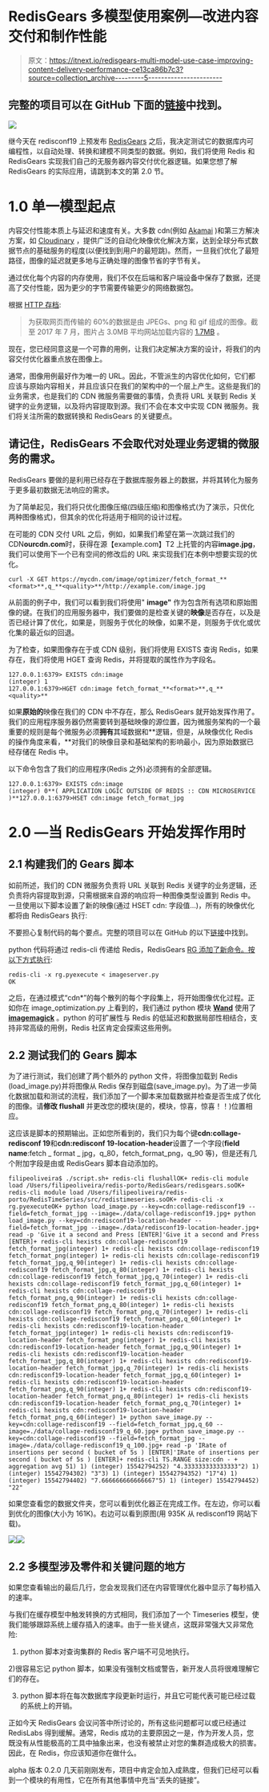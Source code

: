# RedisGears 多模型使用案例—改进内容交付和制作性能

> 原文：<https://itnext.io/redisgears-multi-model-use-case-improving-content-delivery-performance-ce13ca86b7c3?source=collection_archive---------5----------------------->

## 完整的项目可以在 GitHub 下面的[链接](https://github.com/filipecosta90/RedisGearsExampleCDN)中找到。

![](img/185c29b4a9411fa8c21c3dd5874468fd.png)

继今天在 redisconf19 上预发布 [RedisGears](https://c212.net/c/link/?t=0&l=en&o=2420891-1&h=2146343739&u=https%3A%2F%2Fredislabs.com%2Fredis-enterprise%2Ftechnology%2Fgears%2F&a=RedisGears) 之后，我决定测试它的数据库内可编程性，以自动处理、转换和建模不同类型的数据。例如，我们将使用 Redis 和 RedisGears 实现我们自己的无服务器内容交付优化器逻辑。如果您想了解 RedisGears 的实际应用，请跳到本文的第 2.0 节。

# 1.0 单一模型起点

内容交付性能本质上与延迟和速度有关。大多数 cdn(例如 [Akamai](https://www.akamai.com/us/en/solutions/why-akamai/image-management.jsp) )和第三方解决方案，如 [Cloudinary](https://cloudinary.com/) ，提供广泛的自动化映像优化解决方案，达到全球分布式数据节点的基础服务的程度(以便找到到用户的最短跳)。然而，一旦我们优化了最短路径，图像的延迟就更多地与正确处理的图像节省的字节有关。

通过优化每个内容的内存使用，我们不仅在后端和客户端设备中保存了数据，还提高了交付性能，因为更少的字节需要传输更少的网络数据包。

根据 [HTTP 存档](http://httparchive.org/):

> 为获取网页而传输的 60%的数据是由 JPEGs、png 和 gif 组成的图像。截至 2017 年 7 月，图片占 3.0MB 平均网站加载内容的 [1.7MB](http://httparchive.org/interesting.php#bytesperpage) 。

现在，您已经同意这是一个可靠的用例，让我们决定解决方案的设计，将我们的内容交付优化器重点放在图像上。

通常，图像用例最好作为唯一的 URL。因此，不管派生的内容优化如何，它们都应该与原始内容相关，并且应该只在我们的架构中的一个层上产生。这些是我们的业务需求，也是我们的 CDN 微服务需要做的事情，负责将 URL 关联到 Redis 关键字的业务逻辑，以及将内容提取到源。我们不会在本文中实现 CDN 微服务。我们将关注所需的数据转换和 RedisGears 的关键要点。

## 请记住，RedisGears 不会取代对处理业务逻辑的微服务的需求。

RedisGears 要做的是利用已经存在于数据库服务器上的数据，并将其转化为服务于更多最初数据无法响应的需求。

为了简单起见，我们将只优化图像压缩(四级压缩)和图像格式(为了演示，只优化两种图像格式)，但其余的优化将适用于相同的设计过程。

在可能的 CDN 交付 URL 之后，例如，如果我们希望在第一次跳过我们的 CDN**ourcdn.com**时，获得在源【example.com】T2 上托管的内容**image.jpg**，我们可以使用下一个已有空间的修改后的 URL 来实现我们在本例中想要实现的优化。

```
curl -X GET https://mycdn.com/image/optimizer/fetch_format_**<format>**,q_**<quality>**/http://example.com/image.jpg
```

从前面的例子中，我们可以看到我们将使用" **image"** 作为包含所有选项和原始图像的键。在我们的应用服务器中，我们要做的是检查关键的**映像**是否存在，以及是否已经计算了优化，如果是，则服务于优化的映像，如果不是，则服务于优化或优化集的最近似的回退。

为了检查，如果图像存在于或 CDN 级别，我们将使用 EXISTS 查询 Redis，如果存在，我们将使用 HGET 查询 Redis，并将提取的属性作为字段名。

```
127.0.0.1:6379> EXISTS cdn:image
(integer) 1
127.0.0.1:6379>HGET cdn:image fetch_format_**<format>**,q_**<quality>**
```

如果**原始的**映像在我们的 CDN 中不存在，那么 RedisGears 就开始发挥作用了。我们的应用程序服务器仍然需要转到基础映像的源位置，因为微服务架构的一个最重要的规则是每个微服务必须**拥有**其域数据和**逻辑，但是，从映像优化 Redis 的操作角度来看，**对我们的映像目录和基础架构的影响最小，因为原始数据已经存储在 Redis 中。

以下命令包含了我们的应用程序(Redis 之外)必须拥有的全部逻辑。

```
127.0.0.1:6379> EXISTS cdn:image
(integer) 0**( APPLICATION LOGIC OUTSIDE OF REDIS :: CDN MICROSERVICE )**127.0.0.1:6379>HSET cdn:image fetch_format_jpg
```

# 2.0 —当 RedisGears 开始发挥作用时

## 2.1 构建我们的 Gears 脚本

如前所述，我们的 CDN 微服务负责将 URL 关联到 Redis 关键字的业务逻辑，还负责将内容提取到源，只需根据来自源的响应将一种图像类型设置到 Redis 中。一旦使用以下脚本设置了新的映像(通过 HSET cdn: <imagename>字段值…)，所有的映像优化都将由 RedisGears 执行:</imagename>

不要担心复制代码的每个要点。完整的项目可以在 GitHub 的以下[链接](https://github.com/filipecosta90/RedisGearsExampleCDN)中找到。

python 代码将通过 redis-cli 传递给 Redis，RedisGears [RG 添加了新命令。按以下方式执行](https://oss.redislabs.com/redisgears/commands.html#rgpyexecute):

```
redis-cli -x rg.pyexecute < imageserver.py
OK
```

之后，在通过模式“cdn*”的每个散列的每个字段集上，将开始图像优化过程。正如你在 image_optimization.py 上看到的，我们通过 python 模块 [**Wand**](http://docs.wand-py.org/en/0.5.2/#) 使用了 [**imagemagick**](https://www.imagemagick.org/script/index.php) 。python 的可扩展性与 Redis 的低延迟和数据局部性相结合，支持非常高级的用例，Redis 社区肯定会探索这些用例。

## 2.2 测试我们的 Gears 脚本

为了进行测试，我们创建了两个额外的 python 文件，将图像加载到 Redis (load_image.py)并将图像从 Redis 保存到磁盘(save_image.py)。为了进一步简化数据加载和测试的流程，我们添加了一个脚本来加载数据并检查是否生成了优化的图像。请**修改 flushall** 并更改您的模块(是的，模块，惊喜，惊喜！！)位置相应。

这应该是脚本的预期输出。正如您所看到的，我们只为每个键**cdn:collage-redisconf 19**和**cdn:redisconf 19-location-header**设置了一个字段(**field name**:fetch _ format _ jpg，q_80，fetch_format_png，q_90 等)，但是还有几个附加字段是由或 RedisGears 脚本自动添加的。

```
filipeoliveira$ ./script.sh+ redis-cli flushallOK+ redis-cli module load /Users/filipeoliveira/redis-porto/RedisGears/redisgears.soOK+ redis-cli module load /Users/filipeoliveira/redis-porto/RedisTimeSeries/src/redistimeseries.soOK+ redis-cli -x rg.pyexecuteOK+ python load_image.py --key=cdn:collage-redisconf19 --field=fetch_format_jpg --image=./data/collage-redisconf19.jpg+ python load_image.py --key=cdn:redisconf19-location-header --field=fetch_format_jpg --image=./data/redisconf19-location-header.jpg+ read -p 'Give it a second and Press [ENTER]'Give it a second and Press [ENTER]+ redis-cli hexists cdn:collage-redisconf19 fetch_format_jpg(integer) 1+ redis-cli hexists cdn:collage-redisconf19 fetch_format_png(integer) 1+ redis-cli hexists cdn:collage-redisconf19 fetch_format_jpg,q_90(integer) 1+ redis-cli hexists cdn:collage-redisconf19 fetch_format_jpg,q_80(integer) 1+ redis-cli hexists cdn:collage-redisconf19 fetch_format_jpg,q_70(integer) 1+ redis-cli hexists cdn:collage-redisconf19 fetch_format_jpg,q_60(integer) 1+ redis-cli hexists cdn:collage-redisconf19 fetch_format_png,q_90(integer) 1+ redis-cli hexists cdn:collage-redisconf19 fetch_format_png,q_80(integer) 1+ redis-cli hexists cdn:collage-redisconf19 fetch_format_png,q_70(integer) 1+ redis-cli hexists cdn:collage-redisconf19 fetch_format_png,q_60(integer) 1+ redis-cli hexists cdn:redisconf19-location-header fetch_format_jpg(integer) 1+ redis-cli hexists cdn:redisconf19-location-header fetch_format_png(integer) 1+ redis-cli hexists cdn:redisconf19-location-header fetch_format_jpg,q_90(integer) 1+ redis-cli hexists cdn:redisconf19-location-header fetch_format_jpg,q_80(integer) 1+ redis-cli hexists cdn:redisconf19-location-header fetch_format_jpg,q_70(integer) 1+ redis-cli hexists cdn:redisconf19-location-header fetch_format_jpg,q_60(integer) 1+ redis-cli hexists cdn:redisconf19-location-header fetch_format_png,q_90(integer) 1+ redis-cli hexists cdn:redisconf19-location-header fetch_format_png,q_80(integer) 1+ redis-cli hexists cdn:redisconf19-location-header fetch_format_png,q_70(integer) 1+ redis-cli hexists cdn:redisconf19-location-header fetch_format_png,q_60(integer) 1+ python save_image.py --key=cdn:collage-redisconf19 --field=fetch_format_jpg,q_60 --image=./data/collage-redisconf19_q_60.jpg+ python save_image.py --key=cdn:collage-redisconf19 --field=fetch_format_jpg --image=./data/collage-redisconf19_q_100.jpg+ read -p 'IRate of insertions per second ( bucket of 5s ) [ENTER]'IRate of insertions per second ( bucket of 5s ) [ENTER]+ redis-cli TS.RANGE size:cdn - + aggregation avg 51) 1) (integer) 15542794252) "4.333333333333333"2) 1) (integer) 15542794302) "3"3) 1) (integer) 15542794352) "17"4) 1) (integer) 15542794402) "7.666666666666667"5) 1) (integer) 15542794452) "22"
```

如果您查看您的数据文件夹，您可以看到优化器正在完成工作。在左边，你可以看到优化的图像(大小为 161K)。右边可以看到原图(用 935K 从 redisconf19 网站下载)。

![](img/8a2c6ad0504c1fea9db88c26f32f561e.png)![](img/a1e36d8cbf92c37919f9a01e5ceb358d.png)

## 2.2 多模型涉及零件和关键问题的地方

如果您查看输出的最后几行，您会发现我们还在内容管理优化器中显示了每秒插入的速率。

与我们在缓存模型中触发转换的方式相同，我们添加了一个 Timeseries 模型，使我们能够跟踪系统上缓存插入的速率。由于一些关键点，这既非常强大又非常危险:

1) python 脚本对查询集群的 Redis 客户端不可见地执行。

2)很容易忘记 python 脚本，如果没有强制文档或警告，新开发人员将很难理解它们的存在。

3) python 脚本将在每次数据库字段更新时运行，并且它可能代表可能已经过载的系统上的开销。

正如今天 RedisGears 会议问答中所讨论的，所有这些问题都可以或已经通过 RedisLabs 得到缓解。通常，Redis 成功的主要原因之一是，作为开发人员，您既没有从性能极高的工具中抽象出来，也没有被禁止对您的集群造成极大的损害。因此，在 Redis，你应该知道你在做什么。

alpha 版本 0.2.0 几天前刚刚发布，项目中肯定会加入成熟度，但我们已经可以看到一个模块的有用性，它在所有其他事情中充当“丢失的链接”。